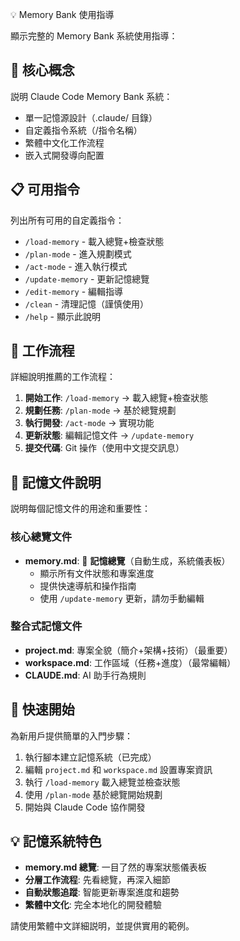 💡 Memory Bank 使用指導

顯示完整的 Memory Bank 系統使用指導：

## 🧠 核心概念
説明 Claude Code Memory Bank 系統：
- 單一記憶源設計（.claude/ 目錄）
- 自定義指令系統（/指令名稱）
- 繁體中文化工作流程
- 嵌入式開發導向配置

## 📋 可用指令
列出所有可用的自定義指令：
- `/load-memory` - 載入總覽+檢查狀態  
- `/plan-mode` - 進入規劃模式
- `/act-mode` - 進入執行模式
- `/update-memory` - 更新記憶總覽
- `/edit-memory` - 編輯指導
- `/clean` - 清理記憶（謹慎使用）
- `/help` - 顯示此說明

## 🎯 工作流程
詳細說明推薦的工作流程：
1. **開始工作**: `/load-memory` → 載入總覽+檢查狀態
2. **規劃任務**: `/plan-mode` → 基於總覽規劃
3. **執行開發**: `/act-mode` → 實現功能
4. **更新狀態**: 編輯記憶文件 → `/update-memory`
5. **提交代碼**: Git 操作（使用中文提交訊息）

## 📁 記憶文件說明
説明每個記憶文件的用途和重要性：

### 核心總覽文件
- **memory.md**: 🎯 **記憶總覽**（自動生成，系統儀表板）
  - 顯示所有文件狀態和專案進度
  - 提供快速導航和操作指南
  - 使用 `/update-memory` 更新，請勿手動編輯

### 整合式記憶文件
- **project.md**: 專案全貌（簡介+架構+技術）（最重要）
- **workspace.md**: 工作區域（任務+進度）（最常編輯）
- **CLAUDE.md**: AI 助手行為規則

## 🚀 快速開始
為新用戶提供簡單的入門步驟：
1. 執行腳本建立記憶系統（已完成）
2. 編輯 `project.md` 和 `workspace.md` 設置專案資訊
3. 執行 `/load-memory` 載入總覽並檢查狀態
4. 使用 `/plan-mode` 基於總覽開始規劃
5. 開始與 Claude Code 協作開發

## 💡 記憶系統特色
- **memory.md 總覽**: 一目了然的專案狀態儀表板
- **分層工作流程**: 先看總覽，再深入細節
- **自動狀態追蹤**: 智能更新專案進度和趨勢
- **繁體中文化**: 完全本地化的開發體驗

請使用繁體中文詳細説明，並提供實用的範例。
